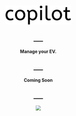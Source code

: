 <p align="center">
    <img src="src/assets/img/copilot_black.png" height="60">
</p>
<h2 align="center">___</h2>
<h4 align="center">Manage your EV.</h4>
<h2 align="center">___</h2>
<h4 align="center">Coming Soon</h4>
<h2 align="center">___</h2>
<p align="center">
<img src="https://avatars3.githubusercontent.com/u/39174758?s=400&u=9a2d33f5f3fbdde99fe5de2f5f127063282127cb&v=4" height="150">
</p>
